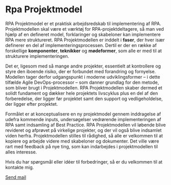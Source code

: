# Rpa Projektmodel

RPA Projektmodel er et praktisk arbejdsredskab til implementering af RPA. Projektmodellen skal være et værktøj for RPA-projektdeltagere, så man ved hjælp af en defineret model, forklaringer og skabeloner kan implementere RPA mere struktureret. RPA Projektmodellen er inddelt i **faser**, der hver især definerer en del af implementeringsprocessen. Dertil er der en række af forskellige **komponenter**, **teknikker** og **mødeformer**, som alle er med til at strukturere implementeringen.

Det er, ligesom med så mange andre projekter, essentielt at kontrollere og styre den iboende risiko, der er forbundet med forandring og fornyelse. Modellen tager derfor udgangspunkt i moderne udviklingsformer – i dette tilfælde Agile DevOps-processor – som danner grundlag for den metode, som bliver brugt i Projektmodellen. RPA Projektmodellen skaber dermed et solidt fundament og dækker hele projektets livscyklus plus en del af den forberedelse, der ligger før projektet samt den support og vedligeholdelse, der ligger efter projektet. 

Formålet er at konceptualisere en ny projektmodel gennem inddragelse af udefra kommende inputs, undersøgelser vedrørende implementeringen af RPA samt indsamling af Best Practice. RPA Projektmodellen vil løbende blive revideret og afprøvet på virkelige projekter, og der vil også blive indsamlet viden herfra. Projektmodellen stilles til rådighed, så alle er velkommen til at kopiere og arbejde videre med skabeloner og dokumenter. Det ville være rart med feedback på nye ting, som kan indarbejdes i projektmodellen til alles interesse. 

Hvis du har spørgsmål eller idéer til forbedringer, så er du velkommen til at kontakte mig.

<a href="mailto:rene.ingemann@mokkarpa.com?Subject=Github" target="_top">Send mail</a>
